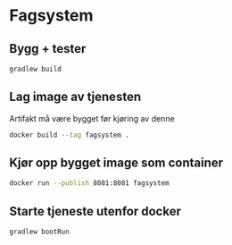 # Fagsystem

## Bygg + tester
```Bash
gradlew build
```

## Lag image av tjenesten
Artifakt må være bygget før kjøring av denne
```Bash
docker build --tag fagsystem .
```

## Kjør opp bygget image som container
```Bash
docker run --publish 8081:8081 fagsystem
```

## Starte tjeneste utenfor docker
```Bash
gradlew bootRun
```